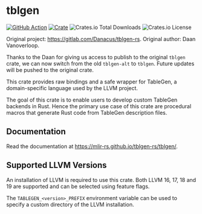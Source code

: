 # tblgen

[![GitHub Action](https://img.shields.io/github/actions/workflow/status/edg-l/tblgen-rs/test.yaml?branch=master&style=flat-square)](https://github.com/edg-l/tblgen-rs/actions?query=workflow%3Atest)
[![Crate](https://img.shields.io/crates/v/tblgen.svg?style=flat-square)](https://crates.io/crates/tblgen)
![Crates.io Total Downloads](https://img.shields.io/crates/d/tblgen)
![Crates.io License](https://img.shields.io/crates/l/tblgen)

Original project: https://gitlab.com/Danacus/tblgen-rs.
Original author: Daan Vanoverloop.

Thanks to the Daan for giving us access to publish to the original `tblgen` crate, we can now switch from the old `tblgen-alt` to `tblgen`. Future updates will be pushed to the original crate.

This crate provides raw bindings and a safe wrapper for TableGen, a domain-specific language used by the LLVM project.

The goal of this crate is to enable users to develop custom TableGen backends in Rust. Hence the primary use case of this crate are procedural macros that generate Rust code from TableGen description files.

## Documentation

Read the documentation at https://mlir-rs.github.io/tblgen-rs/tblgen/.

## Supported LLVM Versions

An installation of LLVM is required to use this crate. Both LLVM 16, 17, 18 and 19 are supported and can be selected using feature flags.

The `TABLEGEN_<version>_PREFIX` environment variable can be used to specify a custom directory of the LLVM installation.
